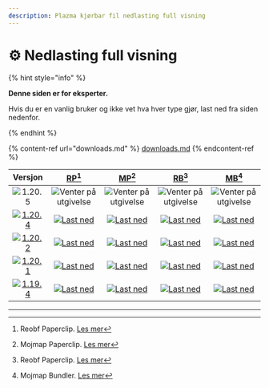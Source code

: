 ```yaml
---
description: Plazma kjørbar fil nedlasting full visning
---
```


# ⚙️ Nedlasting full visning

{% hint style="info" %}

**Denne siden er for eksperter.**

Hvis du er en vanlig bruker og ikke vet hva hver type gjør, last ned fra siden nedenfor.

{% endhint %}

{% content-ref url="downloads.md" %}
[downloads.md](downloads.md)
{% endcontent-ref %}

[wtr]: <https://badge.plazmamc.org/0/Venter på utgivelse>

|                                      Versjon                                      |                               [RP](#user-content-fn-1)[^1]                               |                               [MP](#user-content-fn-2)[^2]                               |                               [RB](#user-content-fn-3)[^3]                               |                               [MB](#user-content-fn-4)[^4]                               |
| :-------------------------------------------------------------------------------: | :--------------------------------------------------------------------------------------: | :--------------------------------------------------------------------------------------: | :--------------------------------------------------------------------------------------: | :--------------------------------------------------------------------------------------: |
|                   ![1.20.5](https://badge.plazmamc.org/0/1.20.5)                  |                                ![Venter på utgivelse][wtr]                               |                                ![Venter på utgivelse][wtr]                               |                                ![Venter på utgivelse][wtr]                               |                                ![Venter på utgivelse][wtr]                               |
| [![1.20.4](https://badge.plazmamc.org/2/1.20.4)](https://git.plazmamc.org/1.20.4) | [![Last ned](https://badge.plazmamc.org/1/Last%20ned)](https://dl.plazmamc.org/1.20.4/0) | [![Last ned](https://badge.plazmamc.org/1/Last%20ned)](https://dl.plazmamc.org/1.20.4/1) | [![Last ned](https://badge.plazmamc.org/1/Last%20ned)](https://dl.plazmamc.org/1.20.4/2) | [![Last ned](https://badge.plazmamc.org/1/Last%20ned)](https://dl.plazmamc.org/1.20.4/3) |
| [![1.20.2](https://badge.plazmamc.org/6/1.20.2)](https://git.plazmamc.org/1.20.2) | [![Last ned](https://badge.plazmamc.org/1/Last%20ned)](https://dl.plazmamc.org/1.20.2/0) | [![Last ned](https://badge.plazmamc.org/1/Last%20ned)](https://dl.plazmamc.org/1.20.2/1) | [![Last ned](https://badge.plazmamc.org/1/Last%20ned)](https://dl.plazmamc.org/1.20.2/2) | [![Last ned](https://badge.plazmamc.org/1/Last%20ned)](https://dl.plazmamc.org/1.20.2/3) |
| [![1.20.1](https://badge.plazmamc.org/4/1.20.1)](https://git.plazmamc.org/1.20.1) | [![Last ned](https://badge.plazmamc.org/1/Last%20ned)](https://dl.plazmamc.org/1.20.1/0) | [![Last ned](https://badge.plazmamc.org/1/Last%20ned)](https://dl.plazmamc.org/1.20.1/1) | [![Last ned](https://badge.plazmamc.org/1/Last%20ned)](https://dl.plazmamc.org/1.20.1/2) | [![Last ned](https://badge.plazmamc.org/1/Last%20ned)](https://dl.plazmamc.org/1.20.1/3) |
| [![1.19.4](https://badge.plazmamc.org/4/1.19.4)](https://git.plazmamc.org/1.19.4) | [![Last ned](https://badge.plazmamc.org/1/Last%20ned)](https://dl.plazmamc.org/1.19.4/0) | [![Last ned](https://badge.plazmamc.org/1/Last%20ned)](https://dl.plazmamc.org/1.19.4/1) | [![Last ned](https://badge.plazmamc.org/1/Last%20ned)](https://dl.plazmamc.org/1.19.4/2) | [![Last ned](https://badge.plazmamc.org/1/Last%20ned)](https://dl.plazmamc.org/1.19.4/3) |

***

[^1]: Reobf Paperclip. [Les mer](../administration/getting-started#id-2)

[^2]: Mojmap Paperclip. [Les mer](../administration/getting-started#id-2)

[^3]: Reobf Paperclip. [Les mer](../administration/getting-started#id-2)

[^4]: Mojmap Bundler. [Les mer](../administration/getting-started#id-2)
